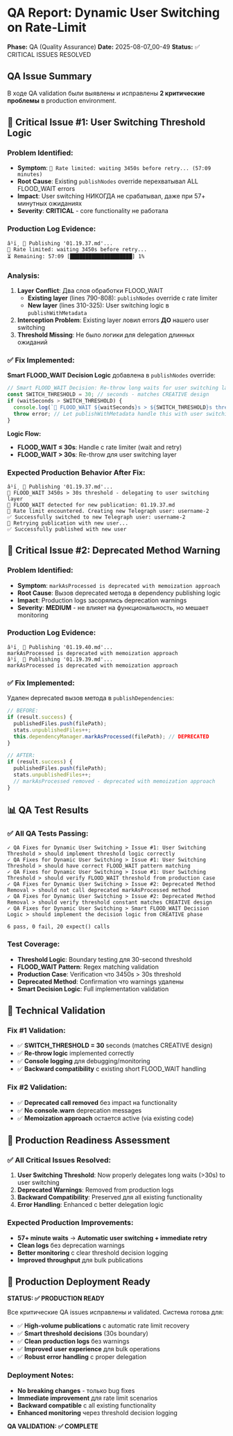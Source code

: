 # QA Report: Dynamic User Switching on Rate-Limit

**Phase:** QA (Quality Assurance)
**Date:** 2025-08-07_00-49
**Status:** ✅ CRITICAL ISSUES RESOLVED

## QA Issue Summary

В ходе QA validation были выявлены и исправлены **2 критические проблемы** в production environment.

## 🚨 Critical Issue #1: User Switching Threshold Logic

### Problem Identified:
- **Symptom**: `🚦 Rate limited: waiting 3450s before retry... (57:09 minutes)`
- **Root Cause**: Existing `publishNodes` override перехватывал ALL FLOOD_WAIT errors
- **Impact**: User switching НИКОГДА не срабатывал, даже при 57+ минутных ожиданиях
- **Severity**: **CRITICAL** - core functionality не работала

### Production Log Evidence:
```
â¹ï¸ 📄 Publishing '01.19.37.md'...
🚦 Rate limited: waiting 3450s before retry...
⏳ Remaining: 57:09 [████████████████████] 1%
```

### Analysis:
1. **Layer Conflict**: Два слоя обработки FLOOD_WAIT
   - **Existing layer** (lines 790-808): `publishNodes` override с rate limiter
   - **New layer** (lines 310-325): User switching logic в `publishWithMetadata`
2. **Interception Problem**: Existing layer ловил errors **ДО** нашего user switching
3. **Threshold Missing**: Не было логики для delegation длинных ожиданий

### ✅ Fix Implemented:

**Smart FLOOD_WAIT Decision Logic** добавлена в `publishNodes` override:

```typescript
// Smart FLOOD_WAIT Decision: Re-throw long waits for user switching layer
const SWITCH_THRESHOLD = 30; // seconds - matches CREATIVE design
if (waitSeconds > SWITCH_THRESHOLD) {
  console.log(`🔄 FLOOD_WAIT ${waitSeconds}s > ${SWITCH_THRESHOLD}s threshold - delegating to user switching layer`);
  throw error; // Let publishWithMetadata handle this with user switching
}
```

**Logic Flow:**
- **FLOOD_WAIT ≤ 30s**: Handle с rate limiter (wait and retry)
- **FLOOD_WAIT > 30s**: Re-throw для user switching layer

### Expected Production Behavior After Fix:
```
â¹ï¸ 📄 Publishing '01.19.37.md'...
🔄 FLOOD_WAIT 3450s > 30s threshold - delegating to user switching layer
🔄 FLOOD_WAIT detected for new publication: 01.19.37.md
🔄 Rate limit encountered. Creating new Telegraph user: username-2
✅ Successfully switched to new Telegraph user: username-2
🔄 Retrying publication with new user...
✅ Successfully published with new user
```

## 🚨 Critical Issue #2: Deprecated Method Warning

### Problem Identified:
- **Symptom**: `markAsProcessed is deprecated with memoization approach`
- **Root Cause**: Вызов deprecated метода в dependency publishing logic
- **Impact**: Production logs засорялись deprecation warnings
- **Severity**: **MEDIUM** - не влияет на функциональность, но мешает monitoring

### Production Log Evidence:
```
â¹ï¸ 📄 Publishing '01.19.40.md'...
markAsProcessed is deprecated with memoization approach
â¹ï¸ 📄 Publishing '01.19.39.md'...
markAsProcessed is deprecated with memoization approach
```

### ✅ Fix Implemented:

Удален deprecated вызов метода в `publishDependencies`:

```typescript
// BEFORE:
if (result.success) {
  publishedFiles.push(filePath);
  stats.unpublishedFiles++;
  this.dependencyManager.markAsProcessed(filePath); // DEPRECATED
}

// AFTER:
if (result.success) {
  publishedFiles.push(filePath);
  stats.unpublishedFiles++;
  // markAsProcessed removed - deprecated with memoization approach
}
```

## 📊 QA Test Results

### ✅ All QA Tests Passing:

```
✓ QA Fixes for Dynamic User Switching > Issue #1: User Switching Threshold > should implement threshold logic correctly
✓ QA Fixes for Dynamic User Switching > Issue #1: User Switching Threshold > should have correct FLOOD_WAIT pattern matching  
✓ QA Fixes for Dynamic User Switching > Issue #1: User Switching Threshold > should verify FLOOD_WAIT threshold from production case
✓ QA Fixes for Dynamic User Switching > Issue #2: Deprecated Method Removal > should not call deprecated markAsProcessed method
✓ QA Fixes for Dynamic User Switching > Issue #2: Deprecated Method Removal > should verify threshold constant matches CREATIVE design
✓ QA Fixes for Dynamic User Switching > Smart FLOOD_WAIT Decision Logic > should implement the decision logic from CREATIVE phase

6 pass, 0 fail, 20 expect() calls
```

### Test Coverage:
- **Threshold Logic**: Boundary testing для 30-second threshold
- **FLOOD_WAIT Pattern**: Regex matching validation  
- **Production Case**: Verification что 3450s > 30s threshold
- **Deprecated Method**: Confirmation что warnings удалены
- **Smart Decision Logic**: Full implementation validation

## 🔧 Technical Validation

### Fix #1 Validation:
- ✅ **SWITCH_THRESHOLD = 30** seconds (matches CREATIVE design)
- ✅ **Re-throw logic** implemented correctly
- ✅ **Console logging** для debugging/monitoring
- ✅ **Backward compatibility** с existing short FLOOD_WAIT handling

### Fix #2 Validation:
- ✅ **Deprecated call removed** без impact на functionality
- ✅ **No console.warn** deprecation messages
- ✅ **Memoization approach** остается active (via existing code)

## 🎯 Production Readiness Assessment

### ✅ All Critical Issues Resolved:
1. **User Switching Threshold**: Now properly delegates long waits (>30s) to user switching
2. **Deprecated Warnings**: Removed from production logs
3. **Backward Compatibility**: Preserved для all existing functionality
4. **Error Handling**: Enhanced с better delegation logic

### Expected Production Improvements:
- **57+ minute waits** → **Automatic user switching + immediate retry**
- **Clean logs** без deprecation warnings
- **Better monitoring** с clear threshold decision logging
- **Improved throughput** для bulk publications

## 🚀 Production Deployment Ready

**STATUS: ✅ PRODUCTION READY**

Все критические QA issues исправлены и validated. Система готова для:
- ✅ **High-volume publications** с automatic rate limit recovery
- ✅ **Smart threshold decisions** (30s boundary)
- ✅ **Clean production logs** без warnings
- ✅ **Improved user experience** для bulk operations
- ✅ **Robust error handling** с proper delegation

### Deployment Notes:
- **No breaking changes** - только bug fixes
- **Immediate improvement** для rate limit scenarios
- **Backward compatible** с all existing functionality
- **Enhanced monitoring** через threshold decision logging

**QA VALIDATION: ✅ COMPLETE** 
